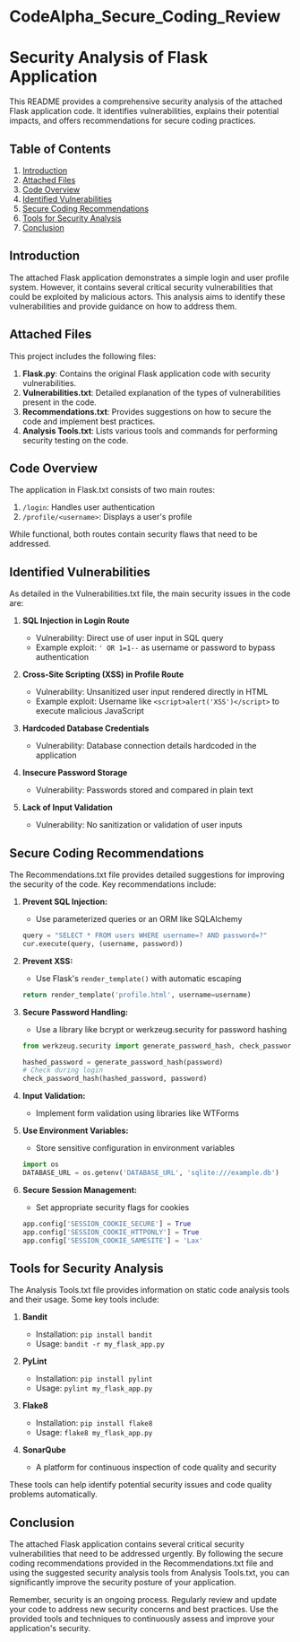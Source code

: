 # CodeAlpha_Secure_Coding_Review

# Security Analysis of Flask Application

This README provides a comprehensive security analysis of the attached Flask application code. It identifies vulnerabilities, explains their potential impacts, and offers recommendations for secure coding practices.

## Table of Contents
1. [Introduction](#introduction)
2. [Attached Files](#attached-files)
3. [Code Overview](#code-overview)
4. [Identified Vulnerabilities](#identified-vulnerabilities)
5. [Secure Coding Recommendations](#secure-coding-recommendations)
6. [Tools for Security Analysis](#tools-for-security-analysis)
7. [Conclusion](#conclusion)

## Introduction

The attached Flask application demonstrates a simple login and user profile system. However, it contains several critical security vulnerabilities that could be exploited by malicious actors. This analysis aims to identify these vulnerabilities and provide guidance on how to address them.

## Attached Files

This project includes the following files:

1. **Flask.py**: Contains the original Flask application code with security vulnerabilities.
2. **Vulnerabilities.txt**: Detailed explanation of the types of vulnerabilities present in the code.
3. **Recommendations.txt**: Provides suggestions on how to secure the code and implement best practices.
4. **Analysis Tools.txt**: Lists various tools and commands for performing security testing on the code.

## Code Overview

The application in Flask.txt consists of two main routes:
1. `/login`: Handles user authentication
2. `/profile/<username>`: Displays a user's profile

While functional, both routes contain security flaws that need to be addressed.

## Identified Vulnerabilities

As detailed in the Vulnerabilities.txt file, the main security issues in the code are:

1. **SQL Injection in Login Route**
   - Vulnerability: Direct use of user input in SQL query
   - Example exploit: `' OR 1=1--` as username or password to bypass authentication

2. **Cross-Site Scripting (XSS) in Profile Route**
   - Vulnerability: Unsanitized user input rendered directly in HTML
   - Example exploit: Username like `<script>alert('XSS')</script>` to execute malicious JavaScript

3. **Hardcoded Database Credentials**
   - Vulnerability: Database connection details hardcoded in the application

4. **Insecure Password Storage**
   - Vulnerability: Passwords stored and compared in plain text

5. **Lack of Input Validation**
   - Vulnerability: No sanitization or validation of user inputs

## Secure Coding Recommendations

The Recommendations.txt file provides detailed suggestions for improving the security of the code. Key recommendations include:

1. **Prevent SQL Injection:**
   - Use parameterized queries or an ORM like SQLAlchemy
   ```python
   query = "SELECT * FROM users WHERE username=? AND password=?"
   cur.execute(query, (username, password))
   ```

2. **Prevent XSS:**
   - Use Flask's `render_template()` with automatic escaping
   ```python
   return render_template('profile.html', username=username)
   ```

3. **Secure Password Handling:**
   - Use a library like bcrypt or werkzeug.security for password hashing
   ```python
   from werkzeug.security import generate_password_hash, check_password_hash
   
   hashed_password = generate_password_hash(password)
   # Check during login
   check_password_hash(hashed_password, password)
   ```

4. **Input Validation:**
   - Implement form validation using libraries like WTForms

5. **Use Environment Variables:**
   - Store sensitive configuration in environment variables
   ```python
   import os
   DATABASE_URL = os.getenv('DATABASE_URL', 'sqlite:///example.db')
   ```

6. **Secure Session Management:**
   - Set appropriate security flags for cookies
   ```python
   app.config['SESSION_COOKIE_SECURE'] = True
   app.config['SESSION_COOKIE_HTTPONLY'] = True
   app.config['SESSION_COOKIE_SAMESITE'] = 'Lax'
   ```

## Tools for Security Analysis

The Analysis Tools.txt file provides information on static code analysis tools and their usage. Some key tools include:

1. **Bandit**
   - Installation: `pip install bandit`
   - Usage: `bandit -r my_flask_app.py`

2. **PyLint**
   - Installation: `pip install pylint`
   - Usage: `pylint my_flask_app.py`

3. **Flake8**
   - Installation: `pip install flake8`
   - Usage: `flake8 my_flask_app.py`

4. **SonarQube**
   - A platform for continuous inspection of code quality and security

These tools can help identify potential security issues and code quality problems automatically.

## Conclusion

The attached Flask application contains several critical security vulnerabilities that need to be addressed urgently. By following the secure coding recommendations provided in the Recommendations.txt file and using the suggested security analysis tools from Analysis Tools.txt, you can significantly improve the security posture of your application.

Remember, security is an ongoing process. Regularly review and update your code to address new security concerns and best practices. Use the provided tools and techniques to continuously assess and improve your application's security.
